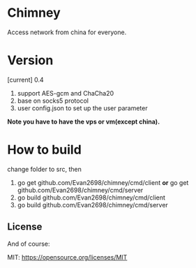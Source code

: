 # Chimney

Access network from china for everyone.



# Version

[current] 0.4

1. support AES-gcm and ChaCha20
2. base on socks5 protocol
3. user config.json to set up the user parameter


**Note you have to have the vps or vm(except china).**


# How to build
change folder to src, then


1. go get github.com/Evan2698/chimney/cmd/client **or**  go get github.com/Evan2698/chimney/cmd/server
2. go build github.com/Evan2698/chimney/cmd/client
3. go build github.com/Evan2698/chimney/cmd/server



## License

And of course:

MIT: https://opensource.org/licenses/MIT


